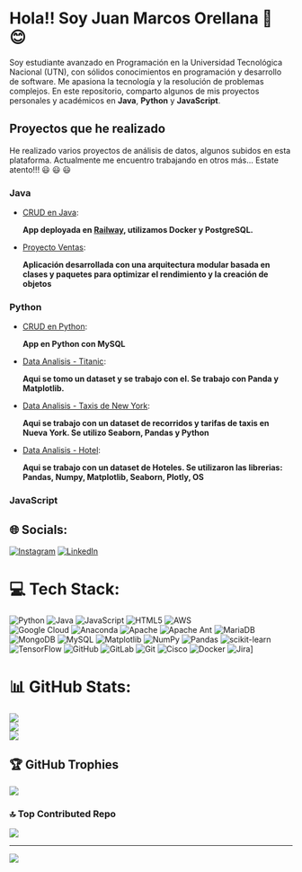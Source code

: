 # Hola!! Soy Juan Marcos Orellana 👋 😊 

Soy estudiante avanzado en Programación en la Universidad Tecnológica Nacional (UTN), con sólidos conocimientos en programación y desarrollo de software. Me apasiona la tecnología y la resolución de problemas complejos. En este repositorio, comparto algunos de mis proyectos personales y académicos en **Java**, **Python** y **JavaScript**.

## Proyectos que he realizado

He realizado varios proyectos de análisis de datos, algunos subidos en esta plataforma. Actualmente me encuentro trabajando en otros más... Estate atento!!! 😃 😃 😃

### Java
- [CRUD en Java](https://github.com/juanmarcoso/Java-Railway-CRUD-a-rest): 

  **App deployada en [Railway](https://java-railway-crud-a-rest-production.up.railway.app/productos), utilizamos Docker y PostgreSQL.**
- [Proyecto Ventas](https://github.com/juanmarcoso/VentasEnJava/blob/main/README.md):

  **Aplicación desarrollada con una arquitectura modular basada en clases y paquetes para optimizar el rendimiento y la creación de objetos**
### Python
- [CRUD en Python](https://github.com/juanmarcoso/CRUD-Python):

  **App en Python con MySQL**

- [Data Analisis - Titanic](https://github.com/juanmarcoso/Titanic-dataset-analysis):

  **Aqui se tomo un dataset y se trabajo con el. Se trabajo con Panda y Matplotlib.**

- [Data Analisis - Taxis de New York](https://github.com/juanmarcoso/TaxisNY-dataset-analysis):

  **Aqui se trabajo con un dataset de recorridos y tarifas de taxis en Nueva York. Se utilizo Seaborn, Pandas y Python**

- [Data Analisis - Hotel](https://github.com/juanmarcoso/Data_Analysis_Hotel/blob/main/AnalysisHotel.ipynb):

  **Aqui se trabajo con un dataset de Hoteles. Se utilizaron las librerias: Pandas, Numpy, Matplotlib, Seaborn, Plotly, OS**
### JavaScript

## 🌐 Socials:
[![Instagram](https://img.shields.io/badge/Instagram-%23E4405F.svg?logo=Instagram&logoColor=white)](https://instagram.com/@juanmarcoso) [![LinkedIn](https://img.shields.io/badge/LinkedIn-%230077B5.svg?logo=linkedin&logoColor=white)](https://linkedin.com/in/https://www.linkedin.com/in/juan-marcos-orellana-35a308168?utm_source=share&utm_campaign=share_via&utm_content=profile&utm_medium=android_app) 

# 💻 Tech Stack:
 ![Python](https://img.shields.io/badge/python-3670A0?style=for-the-badge&logo=python&logoColor=ffdd54) 
 ![Java](https://img.shields.io/badge/java-%23ED8B00.svg?style=for-the-badge&logo=openjdk&logoColor=white) 
 ![JavaScript](https://img.shields.io/badge/javascript-%23323330.svg?style=for-the-badge&logo=javascript&logoColor=%23F7DF1E) 
 ![HTML5](https://img.shields.io/badge/html5-%23E34F26.svg?style=for-the-badge&logo=html5&logoColor=white) 
 ![AWS](https://img.shields.io/badge/AWS-%23FF9900.svg?style=for-the-badge&logo=amazon-aws&logoColor=white)   
 ![Google Cloud](https://img.shields.io/badge/GoogleCloud-%234285F4.svg?style=for-the-badge&logo=google-cloud&logoColor=white) 
 ![Anaconda](https://img.shields.io/badge/Anaconda-%2344A833.svg?style=for-the-badge&logo=anaconda&logoColor=white) 
 ![Apache](https://img.shields.io/badge/apache-%23D42029.svg?style=for-the-badge&logo=apache&logoColor=white) 
 ![Apache Ant](https://img.shields.io/badge/Apache%20Ant-A81C7D?style=for-the-badge&logo=Apache%20Ant&logoColor=white) 
 ![MariaDB](https://img.shields.io/badge/MariaDB-003545?style=for-the-badge&logo=mariadb&logoColor=white) 
 ![MongoDB](https://img.shields.io/badge/MongoDB-%234ea94b.svg?style=for-the-badge&logo=mongodb&logoColor=white) 
 ![MySQL](https://img.shields.io/badge/mysql-4479A1.svg?style=for-the-badge&logo=mysql&logoColor=white) 
 ![Matplotlib](https://img.shields.io/badge/Matplotlib-%23ffffff.svg?style=for-the-badge&logo=Matplotlib&logoColor=black) 
 ![NumPy](https://img.shields.io/badge/numpy-%23013243.svg?style=for-the-badge&logo=numpy&logoColor=white) 
 ![Pandas](https://img.shields.io/badge/pandas-%23150458.svg?style=for-the-badge&logo=pandas&logoColor=white) 
 ![scikit-learn](https://img.shields.io/badge/scikit--learn-%23F7931E.svg?style=for-the-badge&logo=scikit-learn&logoColor=white) 
 ![TensorFlow](https://img.shields.io/badge/TensorFlow-%23FF6F00.svg?style=for-the-badge&logo=TensorFlow&logoColor=white) 
 ![GitHub](https://img.shields.io/badge/github-%23121011.svg?style=for-the-badge&logo=github&logoColor=white) 
 ![GitLab](https://img.shields.io/badge/gitlab-%23181717.svg?style=for-the-badge&logo=gitlab&logoColor=white) 
 ![Git](https://img.shields.io/badge/git-%23F05033.svg?style=for-the-badge&logo=git&logoColor=white) 
 ![Cisco](https://img.shields.io/badge/cisco-%23049fd9.svg?style=for-the-badge&logo=cisco&logoColor=black) 
 ![Docker](https://img.shields.io/badge/docker-%230db7ed.svg?style=for-the-badge&logo=docker&logoColor=white) 
 ![Jira](https://img.shields.io/badge/jira-%230A0FFF.svg?style=for-the-badge&logo=jira&logoColor=white)]

# 📊 GitHub Stats:
![](https://github-readme-stats.vercel.app/api?username=juanmarcoso&theme=solarized-dark&hide_border=false&include_all_commits=true&count_private=true)<br/>
![](https://github-readme-streak-stats.herokuapp.com/?user=juanmarcoso&theme=solarized-dark&hide_border=false)<br/>
![](https://github-readme-stats.vercel.app/api/top-langs/?username=juanmarcoso&theme=solarized-dark&hide_border=false&include_all_commits=true&count_private=true&layout=compact)


## 🏆 GitHub Trophies
![](https://github-profile-trophy.vercel.app/?username=juanmarcoso&theme=dracula&no-frame=true&no-bg=false&margin-w=4)

### 🔝 Top Contributed Repo
![](https://github-contributor-stats.vercel.app/api?username=juanmarcoso&limit=5&theme=dark&combine_all_yearly_contributions=true)

---
[![](https://visitcount.itsvg.in/api?id=juanmarcoso&icon=0&color=0)](https://visitcount.itsvg.in)


